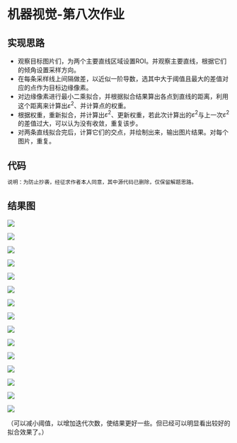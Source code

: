 # 机器视觉-第八次作业

## 实现思路

- 观察目标图片们，为两个主要直线区域设置ROI。并观察主要直线，根据它们的倾角设置采样方向。
- 在每条采样线上间隔做差，以近似一阶导数，选其中大于阈值且最大的差值对应的点作为目标边缘像素。
- 对边缘像素进行最小二乘拟合，并根据拟合结果算出各点到直线的距离，利用这个距离来计算出$\varepsilon^2$、并计算点的权重。
- 根据权重，重新拟合，并计算出$\varepsilon^2$、更新权重，若此次计算出的$\varepsilon^2$与上一次$\varepsilon^2$的差值过大，可以认为没有收敛，重复该步。
- 对两条直线拟合完后，计算它们的交点，并绘制出来，输出图片结果。对每个图片，重复。

## 代码

```cpp
说明：为防止抄袭，经征求作者本人同意，其中源代码已删除，仅保留解题思路。
```

## 结果图

![](./outimg/out05.jpg)

![](./outimg/out06.jpg)

![](./outimg/out07.jpg)

![](./outimg/out08.jpg)

![](./outimg/out09.jpg)

![](./outimg/out10.jpg)

![](./outimg/out11.jpg)

![](./outimg/out12.jpg)

![](./outimg/out13.jpg)

![](./outimg/out14.jpg)

![](./outimg/out15.jpg)

![](./outimg/out16.jpg)

![](./outimg/out17.jpg)

![](./outimg/out18.jpg)

![](./outimg/out19.jpg)

（可以减小阈值，以增加迭代次数，使结果更好一些。但已经可以明显看出较好的拟合效果了。）